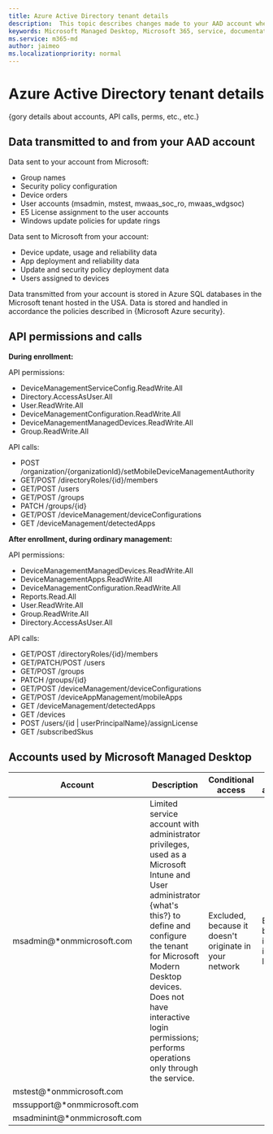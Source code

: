 ```yaml
---
title: Azure Active Directory tenant details
description:  This topic describes changes made to your AAD account when you enroll in Microsoft Managed Desktop
keywords: Microsoft Managed Desktop, Microsoft 365, service, documentation
ms.service: m365-md
author: jaimeo
ms.localizationpriority: normal
---
```


# Azure Active Directory tenant details
{gory details about accounts, API calls, perms, etc., etc.}


## Data transmitted to and from your AAD account


Data sent to your account from Microsoft:

- Group names
- Security policy configuration
- Device orders
- User accounts (msadmin, mstest, mwaas_soc_ro, mwaas_wdgsoc)
- E5 License assignment to the user accounts
- Windows update policies for update rings

Data sent to Microsoft from your account:

- Device update, usage and reliability data
- App deployment and reliability data
- Update and security policy deployment data
- Users assigned to devices  

Data transmitted from your account is stored in Azure SQL databases in the Microsoft tenant hosted in the USA. Data is stored and handled in accordance the policies described in {Microsoft Azure security}. 

## API permissions and calls

**During enrollment:**

API permissions:
- DeviceManagementServiceConfig.ReadWrite.All
- Directory.AccessAsUser.All
- User.ReadWrite.All
- DeviceManagementConfiguration.ReadWrite.All
- DeviceManagementManagedDevices.ReadWrite.All
- Group.ReadWrite.All

API calls:
- POST /organization/{organizationId}/setMobileDeviceManagementAuthority
- GET/POST /directoryRoles/{id}/members
- GET/POST /users
- GET/POST /groups
- PATCH /groups/{id}
- GET/POST /deviceManagement/deviceConfigurations
- GET /deviceManagement/detectedApps

**After enrollment, during ordinary management:**

API permissions:
- DeviceManagementManagedDevices.ReadWrite.All
- DeviceManagementApps.ReadWrite.All
- DeviceManagementConfiguration.ReadWrite.All
- Reports.Read.All
- User.ReadWrite.All
- Group.ReadWrite.All
- Directory.AccessAsUser.All

API calls:
- GET/POST /directoryRoles/{id}/members
- GET/PATCH/POST /users
- GET/POST /groups
- PATCH /groups/{id}
- GET/POST /deviceManagement/deviceConfigurations
- GET/POST /deviceAppManagement/mobileApps
- GET /deviceManagement/detectedApps
- GET /devices
- POST /users/{id | userPrincipalName}/assignLicense
- GET /subscribedSkus

## Accounts used by Microsoft Managed Desktop





| Account | Description  | Conditional access  | Multi-factor authentication  | Why this is OK |
|---------|---------|---------|---------|--------------|
| msadmin@*onmmicrosoft.com | Limited service account with administrator privileges, used as a Microsoft Intune and User administrator {what's this?} to define and configure the tenant for Microsoft Modern Desktop devices.  Does not have interactive login permissions; performs operations only through the service.  | Excluded, because it doesn't originate in your network        | Excluded because there is no interactive logon        | Password stored in Azure Key Vault |
| mstest@*onmmicrosoft.com     |         |         |         |
| mssupport@*onmmicrosoft.com     |         |         |         |
| msadminint@*onmmicrosoft.com     |         |         |         |
